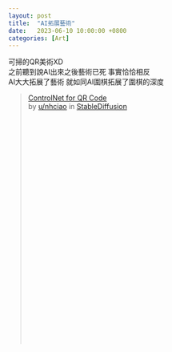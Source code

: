 ```yaml
---
layout: post
title:  "AI拓展藝術"
date:   2023-06-10 10:00:00 +0800
categories: [Art]
---
```


可掃的QR美術XD  
之前聽到說AI出來之後藝術已死  事實恰恰相反   
AI大大拓展了藝術  就如同AI圍棋拓展了圍棋的深度  

<blockquote class="reddit-embed-bq" style="height:500px" data-embed-height="500">      <a href="https://www.reddit.com/r/StableDiffusion/comments/141hg9x/controlnet_for_qr_code/">ControlNet for QR Code</a><br> by      <a href="https://www.reddit.com/user/nhciao">u/nhciao</a> in      <a href="https://www.reddit.com/r/StableDiffusion/">StableDiffusion</a>    </blockquote><script async="" src="https://embed.reddit.com/widgets.js" charset="UTF-8"></script>
